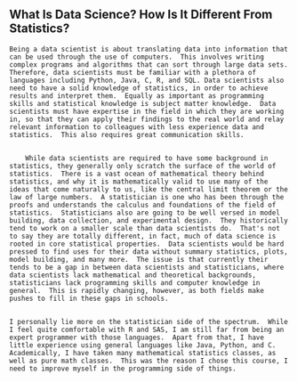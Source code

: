 ## What Is Data Science?  How Is It Different From Statistics?

    Being a data scientist is about translating data into information that can be used through the use of computers.  This involves writing complex programs and algorithms that can sort through large data sets.  Therefore, data scientists must be familiar with a plethora of languages including Python, Java, C, R, and SQL. Data scientists also need to have a solid knowledge of statistics, in order to achieve results and interpret them.  Equally as important as programming skills and statistical knowledge is subject matter knowledge.  Data scientists must have expertise in the field in which they are working in, so that they can apply their findings to the real world and relay relevant information to colleagues with less experience data and statistics.  This also requires great communication skills.
    
```

    While data scientists are required to have some background in statistics, they generally only scratch the surface of the world of statistics.  There is a vast ocean of mathematical theory behind statistics, and why it is mathematically valid to use many of the ideas that come naturally to us, like the central limit theorem or the law of large numbers.  A statistician is one who has been through the proofs and understands the calculus and foundations of the field of statistics.  Statisticians also are going to be well versed in model building, data collection, and experimental design.  They historically tend to work on a smaller scale than data scientists do.  That's not to say they are totally different, in fact, much of data science is rooted in core statistical properties.  Data scientists would be hard pressed to find uses for their data without summary statistics, plots, model building, and many more.  The issue is that currently their tends to be a gap in between data scientists and statisticians, where data scientists lack mathematical and theoretical backgrounds, statisticians lack programming skills and computer knowledge in general.  This is rapidly changing, however, as both fields make pushes to fill in these gaps in schools.
   
```

    I personally lie more on the statistician side of the spectrum.  While I feel quite comfortable with R and SAS, I am still far from being an expert programmer with those languages.  Apart from that, I have little experience using general languages like Java, Python, and C.  Academically, I have taken many mathematical statistics classes, as well as pure math classes.  This was the reason I chose this course, I need to improve myself in the programming side of things.
 
    
